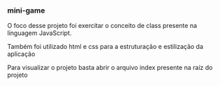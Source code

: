 ### mini-game

O foco desse projeto foi exercitar o conceito de class presente na linguagem JavaScript.

Também foi utilizado html e css para a estruturação e estilização da aplicação

Para visualizar o projeto basta abrir o arquivo index presente na raíz do projeto

